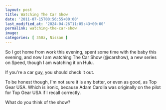 ```yaml
---
layout: post
title: Watching The Car Show
date: '2011-07-15T00:56:55+00:00'
last_modified_at: '2024-04-26T11:05:43+00:00'
permalink: watching-the-car-show
image: 
categories: [ 350z, Nissan ]
---
```

So I got home from work this evening, spent some time with the baby this evening, and now I am watching The Car Show (@carshow), a new series on Speed, though I am watching it on Hulu.

If you're a car guy, you should check it out.

To be honest though, I'm not sure it is any better, or even as good, as Top Gear USA. Which is ironic, because Adam Carolla was originally on the pilot for Top Gear USA if I recall correctly.

What do you think of the show?